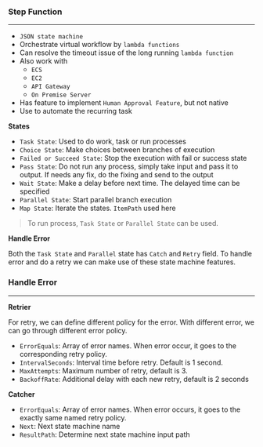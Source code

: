### Step Function

---

- `JSON state machine`
- Orchestrate virtual workflow by `lambda functions`
- Can resolve the timeout issue of the long running `lambda function`
- Also work with
  - `ECS`
  - `EC2`
  - `API Gateway`
  - `On Premise Server`
- Has feature to implement `Human Approval Feature`, but not native
- Use to automate the recurring task

**States**

- `Task State`: Used to do work, task or run processes
- `Choice State`: Make choices between branches of execution
- `Failed or Succeed State`: Stop the execution with fail or success state
- `Pass State`: Do not run any process, simply take input and pass it to output. If needs any fix, do the fixing and send to the output
- `Wait State`: Make a delay before next time. The delayed time can be specified
- `Parallel State`: Start parallel branch execution
- `Map State`: Iterate the states. `ItemPath` used here

> To run process, `Task State` or `Parallel State` can be used.

**Handle Error**

Both the `Task State` and `Parallel` state has `Catch` and `Retry` field. To handle error and do a retry we can make use of these state machine features.

### Handle Error

---

**Retrier**

For retry, we can define different policy for the error. With different error, we can go through different error policy.

- `ErrorEquals`: Array of error names. When error occur, it goes to the corresponding retry policy.
- `IntervalSeconds`: Interval time before retry. Default is 1 second.
- `MaxAttempts`: Maximum number of retry, default is 3.
- `BackoffRate`: Additional delay with each new retry, default is 2 seconds

**Catcher**

- `ErrorEquals`: Array of error names. When error occurs, it goes to the exactly same named retry policy.
- `Next`: Next state machine name
- `ResultPath`: Determine next state machine input path
